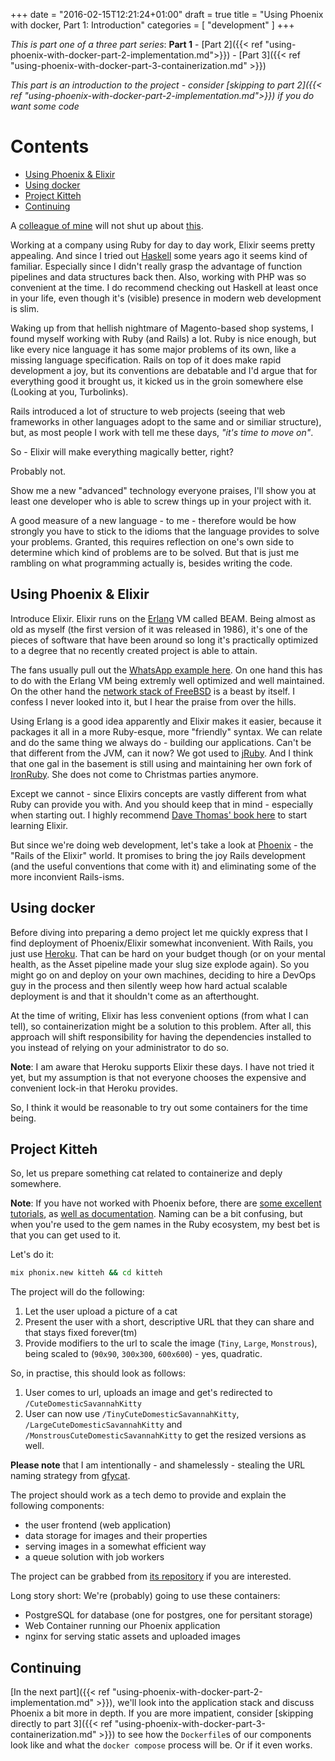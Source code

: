 +++
date = "2016-02-15T12:21:24+01:00"
draft = true
title = "Using Phoenix with docker, Part 1: Introduction"
categories = [
    "development"
]
+++

_This is part one of a three part series_: **Part 1** - [Part 2]({{< ref "using-phoenix-with-docker-part-2-implementation.md">}}) - [Part 3]({{< ref "using-phoenix-with-docker-part-3-containerization.md" >}})

_This part is an introduction to the project - consider [skipping to part 2]({{< ref "using-phoenix-with-docker-part-2-implementation.md">}}) if you do want some code_

# Contents

<!-- MarkdownTOC -->

- [Using Phoenix & Elixir](#using-phoenix--elixir)
- [Using docker](#using-docker)
- [Project Kitteh](#project-kitteh)
- [Continuing](#continuing)

<!-- /MarkdownTOC -->

A [colleague of mine](https://kholbekj.surge.sh) will not shut up about [this](https://elixir-lang.org).

Working at a company using Ruby for day to day work, Elixir seems pretty appealing. And since I tried out [Haskell](http://learnyouahaskell.com/) some years ago it seems kind of familiar. Especially since I didn't really grasp the advantage of function pipelines and data structures back then. Also, working with PHP was so convenient at the time. I do recommend checking out Haskell at least once in your life, even though it's (visible) presence in modern web development is slim.

Waking up from that hellish nightmare of Magento-based shop systems, I found myself working with Ruby (and Rails) a lot. Ruby is nice enough, but like every nice language it has some major problems of its own, like a missing language specification. Rails on top of it does make rapid development a joy, but its conventions are debatable and I'd argue that for everything good it brought us, it kicked us in the groin somewhere else (Looking at you, Turbolinks).

Rails introduced a lot of structure to web projects (seeing that web frameworks in other languages adopt to the same and or similiar structure), but, as most people I work with tell me these days, _"it's time to move on"_.

So - Elixir will make everything magically better, right? 

Probably not. 

Show me a new "advanced" technology everyone praises, I'll show you at least one developer who is able to screw things up in your project with it. 

A good measure of a new language - to me - therefore would be how strongly you have to stick to the idioms that the language provides to solve your problems. Granted, this requires reflection on one's own side to determine which kind of problems are to be solved. But that is just me rambling on what programming actually is, besides writing the code.

<a name="using-phoenix--elixir"></a>
## Using Phoenix & Elixir

Introduce Elixir. Elixir runs on the [Erlang](https://www.wikiwand.com/en/Erlang_(programming_language)) VM called BEAM. Being almost as old as myself (the first version of it was released in 1986), it's one of the pieces of software that have been around so long it's practically optimized to a degree that no recently created project is able to attain.

The fans usually pull out the [WhatsApp example here](http://www.wired.com/2015/09/whatsapp-serves-900-million-users-50-engineers/). On one hand this has to do with the Erlang VM being extremly well optimized and well maintained. On the other hand the [network stack of FreeBSD](https://www.quora.com/How-is-FreeBSDs-network-stack-superior-to-that-of-Linux) is a beast by itself. I confess I never looked into it, but I hear the praise from over the hills.

Using Erlang is a good idea apparently and Elixir makes it easier, because it packages it all in a more Ruby-esque, more "friendly" syntax. We can relate and do the same thing we always do - building our applications. Can't be that different from the JVM, can it now? We got used to [jRuby](https://jruby.org). And I think that one gal in the basement is still using and maintaining her own fork of [IronRuby](https://ironruby.net). She does not come to Christmas parties anymore.

Except we cannot - since Elixirs concepts are vastly different from what Ruby can provide you with. And you should keep that in mind - especially when starting out. I highly recommend [Dave Thomas' book here](https://pragprog.com/book/elixir12/programming-elixir-1-2) to start learning Elixir.

But since we're doing web development, let's take a look at [Phoenix](http://phoenixframework.org) - the "Rails of the Elixir" world. It promises to bring the joy Rails development (and the useful conventions that come with it) and eliminating some of the more inconvient Rails-isms.

<a name="using-docker"></a>
## Using docker

Before diving into preparing a demo project let me quickly express that I find deployment of Phoenix/Elixir somewhat inconvenient. With Rails, you just use [Heroku](https://heroku.com). That can be hard on your budget though (or on your mental health, as the Asset pipeline made your slug size explode again). So you might go on and deploy on your own machines, deciding to hire a DevOps guy in the process and then silently weep how hard actual scalable deployment is and that it shouldn't come as an afterthought.

At the time of writing, Elixir has less convenient options (from what I can tell), so containerization might be a solution to this problem. After all, this approach will shift responsibility for having the dependencies installed to you instead of relying on your administrator to do so.

**Note**: I am aware that Heroku supports Elixir these days. I have not tried it yet, but my assumption is that not everyone chooses the expensive and convenient lock-in that Heroku provides.

So, I think it would be reasonable to try out some containers for the time being.

<a name="project-kitteh"></a>
## Project Kitteh

So, let us prepare something cat related to containerize and deply somewhere.

**Note**: If you have not worked with Phoenix before, there are [some excellent tutorials](https://blog.codecentric.de/en/2016/01/elixir-phoenix-couchdb-introduction/), as [well as documentation](http://hexdocs.pm/phoenix/Phoenix.html). Naming can be a bit confusing, but when you're used to the gem names in the Ruby ecosystem, my best bet is that you can get used to it.

Let's do it:

```bash
mix phonix.new kitteh && cd kitteh
```

The project will do the following:

1. Let the user upload a picture of a cat
2. Present the user with a short, descriptive URL that they can share and that stays fixed forever(tm)
3. Provide modifiers to the url to scale the image (`Tiny`, `Large`, `Monstrous`), being scaled to (`90x90`, `300x300`, `600x600`) - yes, quadratic.

So, in practise, this should look as follows:

1. User comes to url, uploads an image and get's redirected to `/CuteDomesticSavannahKitty`
2. User can now use `/TinyCuteDomesticSavannahKitty`, `/LargeCuteDomesticSavannahKitty` and `/MonstrousCuteDomesticSavannahKitty` to get the resized versions as well.

**Please note** that I am intentionally - and shamelessly - stealing the URL naming strategy from [gfycat](https://gfycat.com/).

The project should work as a tech demo to provide and explain the following components:

- the user frontend (web application)
- data storage for images and their properties
- serving images in a somewhat efficient way
- a queue solution with job workers

The project can be grabbed from [its repository](https://github.com/floriank/kitteh-phoenix) if you are interested.

Long story short: We're (probably) going to use these containers:

- PostgreSQL for database (one for postgres, one for persitant storage)
- Web Container running our Phoenix application
- nginx for serving static assets and uploaded images

<a name="continuing"></a>
## Continuing

[In the next part]({{< ref "using-phoenix-with-docker-part-2-implementation.md" >}}), we'll look into the application stack and discuss Phoenix a bit more in depth. If you are more impatient, consider [skipping directly to part 3]({{< ref "using-phoenix-with-docker-part-3-containerization.md" >}}) to see how the `Dockerfile`s of our components look like and what the `docker compose` process will be. Or if it even works.
